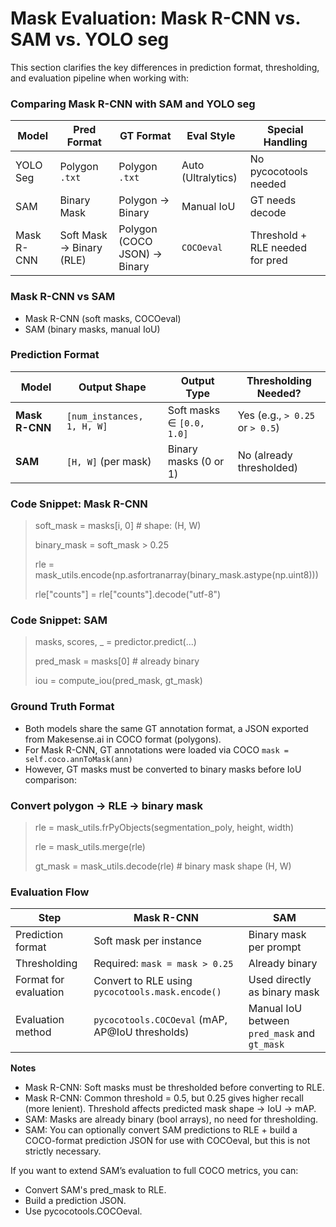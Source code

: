 # Mask Evaluation: Mask R-CNN vs. SAM vs. YOLO seg
This section clarifies the key differences in prediction format, thresholding, and evaluation pipeline when working with:

### Comparing Mask R-CNN with SAM and YOLO seg

| Model      | Pred Format              | GT Format           | Eval Style         | Special Handling                |
| ---------- | ------------------------ | ------------------- | ------------------ | ------------------------------- |
| YOLO Seg   | Polygon `.txt`           | Polygon `.txt`      | Auto (Ultralytics) | No pycocotools needed           |
| SAM        | Binary Mask              | Polygon → Binary    | Manual IoU         | GT needs decode                 |
| Mask R-CNN | Soft Mask → Binary (RLE) | Polygon (COCO JSON) -> Binary | `COCOeval`| Threshold + RLE needed for pred |


### Mask R-CNN vs SAM
- Mask R-CNN (soft masks, COCOeval)
- SAM (binary masks, manual IoU)

###  Prediction Format

| Model          | Output Shape               | Output Type               | Thresholding Needed?              |
| -------------- | -------------------------- | ------------------------- | --------------------------------- |
| **Mask R-CNN** | `[num_instances, 1, H, W]` | Soft masks ∈ `[0.0, 1.0]` | Yes (e.g., `> 0.25` or `> 0.5`) |
| **SAM**        | `[H, W]` (per mask)        | Binary masks (0 or 1)     | No (already thresholded)        |

### Code Snippet: Mask R-CNN

> soft_mask = masks[i, 0]  # shape: (H, W)
> 
> binary_mask = soft_mask > 0.25
> 
> rle = mask_utils.encode(np.asfortranarray(binary_mask.astype(np.uint8)))
> 
> rle["counts"] = rle["counts"].decode("utf-8")

###  Code Snippet: SAM

> masks, scores, _ = predictor.predict(...)
> 
> pred_mask = masks[0]  # already binary
> 
> iou = compute_iou(pred_mask, gt_mask)

### Ground Truth Format

- Both models share the same GT annotation format, a JSON exported from Makesense.ai in COCO format (polygons). 
- For Mask R-CNN, GT annotations were loaded via COCO `mask = self.coco.annToMask(ann)` 
- However, GT masks must be converted to binary masks before IoU comparison:

### Convert polygon → RLE → binary mask

> rle = mask_utils.frPyObjects(segmentation_poly, height, width)
> 
> rle = mask_utils.merge(rle)
> 
> gt_mask = mask_utils.decode(rle)  # binary mask shape (H, W)

### Evaluation Flow

| Step                  | **Mask R-CNN**                                   | **SAM**                                      |
| --------------------- | ------------------------------------------------ | -------------------------------------------- |
| Prediction format     | Soft mask per instance                           | Binary mask per prompt                       |
| Thresholding          | Required: `mask = mask > 0.25`                   | Already binary                             |
| Format for evaluation | Convert to RLE using `pycocotools.mask.encode()` | Used directly as binary mask                 |
| Evaluation method     | `pycocotools.COCOeval` (mAP, AP\@IoU thresholds) | Manual IoU between `pred_mask` and `gt_mask` |

**Notes**
- Mask R-CNN: Soft masks must be thresholded before converting to RLE.
- Mask R-CNN: Common threshold = 0.5, but 0.25 gives higher recall (more lenient). Threshold affects predicted mask shape → IoU → mAP.
- SAM: Masks are already binary (bool arrays), no need for thresholding.
- SAM: You can optionally convert SAM predictions to RLE + build a COCO-format prediction JSON for use with COCOeval, but this is not strictly necessary.

If you want to extend SAM’s evaluation to full COCO metrics, you can:

- Convert SAM's pred_mask to RLE.
- Build a prediction JSON.
- Use pycocotools.COCOeval.


